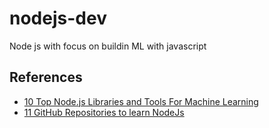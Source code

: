 # nodejs-dev
Node js with focus on buildin ML with javascript 
## References
- [10 Top Node.js Libraries and Tools For Machine Learning](https://www.corbado.com/blog/10-top-nodejs-libraries-machine-learning)
- [11 GitHub Repositories to learn NodeJs](https://shefali.dev/github-repositories-to-learn-nodejs/)